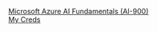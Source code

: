 [Microsoft Azure AI Fundamentals (AI-900)](https://www.credly.com/badges/36e11ac7-907f-4b67-9b93-441828f12af8/public_url)
<br>
[My Creds]( https://www.linkedin.com/feed/update/urn:li:activity:7274173485147394048)
